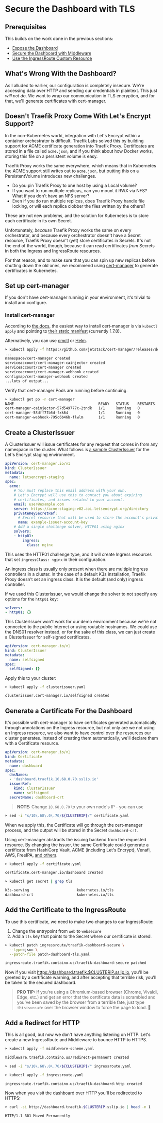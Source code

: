 # Secure the Dashboard with TLS

## Prerequisites

This builds on the work done in the previous sections:

- [Expose the Dashboard](../01-Expose-the-Dashboard/README.md)
- [Secure the Dashboard with Middleware](../02-Expose-the-Dashboard/README.md)
- [Use the IngressRoute Custom Resource](../03-Use-the-IngressRoute-Custom-Resource)

## What's Wrong With the Dashboard?

As I alluded to earlier, our configuration is completely insecure. We're accessing data over HTTP and sending our credentials in plaintext. This just _will not do_. We want to wrap our communication in TLS encryption, and for that, we'll generate certificates with cert-manager.

## Doesn't Traefik Proxy Come With Let's Encrypt Support?

In the non-Kubernetes world, integration with Let's Encrypt within a container orchestrator is difficult. Traefik Labs solved this by building support for ACME certificate generation into Traefik Proxy. Certificates are stored in a file called `acme.json`, and if you think about how Docker works, storing this file on a persistent volume is easy.

Traefik Proxy works the same everywhere, which means that in Kubernetes the ACME support still writes out to `acme.json`, but putting this on a PersistentVolume introduces new challenges.

- Do you pin Traefik Proxy to one host by using a Local volume?
- If you want to run multiple replicas, can you mount it RWX via NFS? What if you don't have an NFS server?
- Even if you do run multiple replicas, does Traefik Proxy handle file locking, or will each replica clobber the files written by the others?

These are not new problems, and the solution for Kubernetes is to store each certificate in its own Secret.

Unfortunately, _because_ Traefik Proxy works the same on every orchestrator, and because every orchestrator doesn't have a Secret resource, Traefik Proxy doesn't (yet) store certificates in Secrets. It's not the end of the world, though, because it can read certificates _from_ Secrets in both the Ingress and IngressRoute resources.

For that reason, and to make sure that you can spin up new replicas before shutting down the old ones, we recommend using [cert-manager](https://cert-manager.io) to generate certificates in Kubernetes.

## Set up cert-manager

If you don't have cert-manager running in your environment, it's trivial to install and configure.

### Install cert-manager

According to [the docs](https://cert-manager.io/docs/installation/), the easiest way to install cert-manager is via `kubectl apply` and pointing to [their static manifest](https://github.com/jetstack/cert-manager/releases/download/v1.7.0/cert-manager.yaml) (currently 1.7.0).

Alternatively, you can use [cmctl](https://cert-manager.io/docs/installation/cmctl/) or [Helm](https://cert-manager.io/docs/installation/helm/).

```bash
➤ kubectl apply -f https://github.com/jetstack/cert-manager/releases/download/v1.7.0/cert-manager.yaml
...
namespace/cert-manager created
serviceaccount/cert-manager-cainjector created
serviceaccount/cert-manager created
serviceaccount/cert-manager-webhook created
configmap/cert-manager-webhook created
...lots of output...
```

Verify that cert-manager Pods are running before continuing.

```bash
➤ kubectl get po -n cert-manager
NAME                                       READY   STATUS    RESTARTS   AGE
cert-manager-cainjector-57d549777c-2tndk   1/1     Running   0          2m41s
cert-manager-58dff77b6d-fxk64              1/1     Running   0          2m41s
cert-manager-webhook-795c6b46b-flwlm       1/1     Running   0          2m41s
```

## Create a ClusterIssuer

A ClusterIssuer will issue certificates for any request that comes in from any namespace in the cluster. What follows is [a sample ClusterIssuer](https://cert-manager.io/docs/configuration/acme/#creating-a-basic-acme-issuer) for the Let's Encrypt staging environment.

```yaml
apiVersion: cert-manager.io/v1
kind: ClusterIssuer
metadata:
  name: letsencrypt-staging
spec:
  acme:
    # You must replace this email address with your own.
    # Let's Encrypt will use this to contact you about expiring
    # certificates, and issues related to your account.
    email: user@example.com
    server: https://acme-staging-v02.api.letsencrypt.org/directory
    privateKeySecretRef:
      # Secret resource that will be used to store the account's private key.
      name: example-issuer-account-key
    # Add a single challenge solver, HTTP01 using nginx
    solvers:
    - http01:
        ingress:
          class: nginx
```

This uses the HTTP01 challenge type, and it will create Ingress resources that set `ingressClass: nginx` in their configuration.

An ingress class is usually only present when there are multiple ingress controllers in a cluster. In the case of a default K3s installation, Traefik Proxy doesn't set an ingress class. It is the default (and only) ingress controller.

If we used this ClusterIssuer, we would change the solver to not specify any options for the `http01` key:

```yaml
solvers:
- http01: {}
```

This ClusterIssuer won't work for our demo environment because we're not connected to the public Internet or using routable hostnames. We could use the DNS01 resolver instead, or for the sake of this class, we can just create a ClusterIssuer for self-signed certificates.

```yaml
apiVersion: cert-manager.io/v1
kind: ClusterIssuer
metadata:
  name: selfsigned
spec:
  selfSigned: {}
```

Apply this to your cluster:

```bash
➤ kubectl apply -f clusterissuer.yaml

clusterissuer.cert-manager.io/selfsigned created
```

## Generate a Certificate For the Dashboard

It's possible with cert-manager to have certificates generated automatically through annotations on the Ingress resource, but not only are we not using an Ingress resource, we also want to have control over the resources our cluster generates. Instead of creating them automatically, we'll declare them with a Certificate resource.

```yaml
apiVersion: cert-manager.io/v1
kind: Certificate
metadata:
  name: dashboard
spec:
  dnsNames:
  - 'dashboard.traefik.10.68.0.70.sslip.io'
  issuerRef:
    kind: ClusterIssuer
    name: selfsigned
  secretName: dashboard-crt
```

> **NOTE:** Change `10.68.0.70` to your own node's IP - you can use

```bash
➤ sed -i "s/10\.68\.0\.70/${CLUSTERIP}/" certificate.yaml
```

When we apply this, the Certificate will go through the cert-manager process, and the output will be stored in the Secret `dashboard-crt`.

Using cert-manager abstracts the issuing backend from the requested resource. By changing the issuer, the same Certificate could generate a certificate from HashiCorp Vault, ACME (including Let's Encrypt), Venafi, AWS, FreeIPA, [and others](https://cert-manager.io/docs/configuration/external/).

```bash
➤ kubectl apply -f certificate.yaml

certificate.cert-manager.io/dashboard created

➤ kubectl get secret | grep tls

k3s-serving                      kubernetes.io/tls                     2      157m
dashboard-crt                    kubernetes.io/tls                     3      16s
```

## Add the Certificate to the IngressRoute

To use this certificate, we need to make two changes to our IngressRoute:

1. Change the entrypoint from `web` to `websecure`
2. Add a `tls` key that points to the Secret where our certificate is stored.

```bash
➤ kubectl patch ingressroute/traefik-dashboard-secure \
  --type=json \
  --patch-file patch-dashboard-tls.yaml

ingressroute.traefik.containo.us/traefik-dashboard-secure patched
```

Now if you visit https://dashboard.traefik.$CLUSTERIP.sslip.io, you'll be greeted by a certificate warning, and after accepting that terrible risk, you'll be taken to the secured dashboard.

> **PRO TIP:** If you're using a Chromium-based browser (Chrome, Vivaldi, Edge, etc.) and get an error that the certificate data is scrambled and you've been saved by the browser from a terrible fate, just type `thisisunsafe` over the browser window to force the page to load. 🤯

## Add a Redirect for HTTP

This is all good, but now we don't have anything listening on HTTP. Let's create a new IngressRoute and Middleware to bounce HTTP to HTTPS.

```bash
➤ kubectl apply -f middleware-scheme.yaml

middleware.traefik.containo.us/redirect-permanent created

➤ sed -i "s/10\.68\.0\.70/${CLUSTERIP}/" ingressroute.yaml

➤ kubectl apply -f ingressroute.yaml

ingressroute.traefik.containo.us/traefik-dashboard-http created
```

Now when you visit the dashboard over HTTP you'll be redirected to HTTPS:

```bash
➤ curl -si http://dashboard.traefik.$CLUSTERIP.sslip.io | head -n 1

HTTP/1.1 301 Moved Permanently
```
